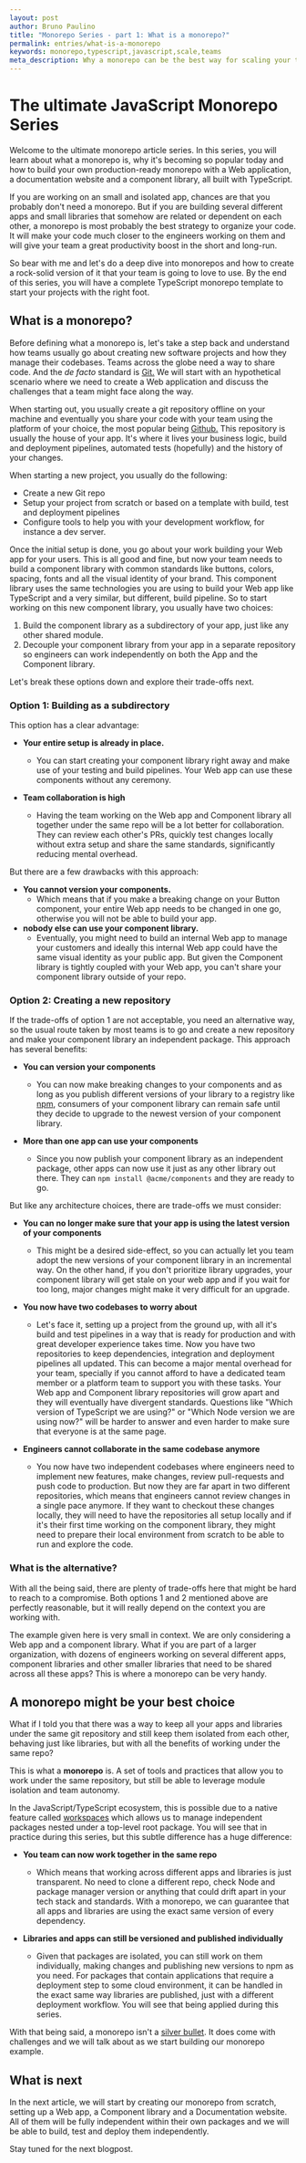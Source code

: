 ```yaml
---
layout: post
author: Bruno Paulino
title: "Monorepo Series - part 1: What is a monorepo?"
permalink: entries/what-is-a-monorepo
keywords: monorepo,typescript,javascript,scale,teams
meta_description: Why a monorepo can be the best way for scaling your teams
---
```


# The ultimate JavaScript Monorepo Series

Welcome to the ultimate monorepo article series. In this series, you will learn
about what a monorepo is, why it's becoming so popular today and how to build
your own production-ready monorepo with a Web application, a documentation
website and a component library, all built with TypeScript.

If you are working on an small and isolated app, chances are that you probably
don't need a monorepo. But if you are building several different apps and small
libraries that somehow are related or dependent on each other, a monorepo is most
probably the best strategy to organize your code. It will make your code much closer
to the engineers working on them and will give your team a great
productivity boost in the short and long-run.

So bear with me and let's do a deep dive into monorepos and how to create a
rock-solid version of it that your team is going to love to use. By the end of
this series, you will have a complete TypeScript monorepo template to start your
projects with the right foot.

## What is a monorepo?

Before defining what a monorepo is, let's take a step back and understand how
teams usually go about creating new software projects and how they manage their
codebases. Teams across the globe need a way to share code. And the _de facto_
standard is [Git.](https://git-scm.com/) We will start with an hypothetical
scenario where we need to create a Web application and discuss the challenges
that a team might face along the way.

When starting out, you usually create a git repository offline on
your machine and eventually you share your code with your team using the
platform of your choice, the most popular being [Github.](https://github.com/)
This repository is usually the house of your app. It's where it lives your
business logic, build and deployment pipelines, automated tests (hopefully) and
the history of your changes.

When starting a new project, you usually do the following:

- Create a new Git repo
- Setup your project from scratch or based on a template with build, test and
  deployment pipelines
- Configure tools to help you with your development workflow, for instance a dev server.

Once the initial setup is done, you go about your work building your Web app for
your users. This is all good and fine, but now your team needs to build a
component library with common standards like buttons, colors, spacing, fonts and
all the visual identity of your brand. This component library uses the same
technologies you are using to build your Web app like TypeScript and a very
similar, but different, build pipeline. So to start working on this new
component library, you usually have two choices:

1. Build the component library as a subdirectory of your app, just like any other
   shared module.
2. Decouple your component library from your app in a separate repository so
   engineers can work independently on both the App and the Component library.

Let's break these options down and explore their trade-offs next.

### Option 1: Building as a subdirectory

This option has a clear advantage:

- **Your entire setup is already in place.**

  - You can start creating your component library right away and make use of
    your testing and build pipelines. Your Web app can use these components
    without any ceremony.

- **Team collaboration is high**
  - Having the team working on the Web app and Component library all together
    under the same repo will be a lot better for collaboration. They can review
    each other's PRs, quickly test changes locally without extra setup and
    share the same standards, significantly reducing mental overhead.

But there are a few drawbacks with this approach:

- **You cannot version your components.**
  - Which means that if you make a breaking change on your Button component,
    your entire Web app needs to be changed in one go, otherwise you will not be
    able to build your app.
- **nobody else can use your component library.**
  - Eventually, you might need to build an internal Web app to manage your
    customers and ideally this internal Web app could have the same visual
    identity as your public app. But given the Component library is tightly
    coupled with your Web app, you can't share your component library outside of your repo.

### Option 2: Creating a new repository

If the trade-offs of option 1 are not acceptable, you need an alternative way,
so the usual route taken by most teams is to go and create a new repository and
make your component library an independent package. This approach has several
benefits:

- **You can version your components**

  - You can now make breaking changes to your components and as long as you
    publish different versions of your library to a registry like [npm](https://www.npmjs.com/),
    consumers of your component library can remain safe until they decide to
    upgrade to the newest version of your component library.

- **More than one app can use your components**
  - Since you now publish your component library as an independent package,
    other apps can now use it just as any other library out there.
    They can `npm install @acme/components` and they are ready to go.

But like any architecture choices, there are trade-offs we must consider:

- **You can no longer make sure that your app is using the latest version of
  your components**

  - This might be a desired side-effect, so you can actually let you team adopt
    the new versions of your component library in an incremental way. On the
    other hand, if you don't prioritize library upgrades, your component library
    will get stale on your web app and if you wait for too long, major changes
    might make it very difficult for an upgrade.

- **You now have two codebases to worry about**

  - Let's face it, setting up a project from the ground up, with all it's build
    and test pipelines in a way that is ready for production and with great developer
    experience takes time. Now you have two repositories to keep
    dependencies, integration and deployment pipelines all updated. This can
    become a major mental overhead for your team, specially if you cannot afford to have
    a dedicated team member or a platform team to support you with these tasks. Your
    Web app and Component library repositories will grow apart and they will
    eventually have divergent standards. Questions like "Which version of
    TypeScript we are using?" or "Which Node version we are using now?" will be
    harder to answer and even harder to make sure that everyone is at the same
    page.

- **Engineers cannot collaborate in the same codebase anymore**
  - You now have two independent codebases where engineers need to implement new
    features, make changes, review pull-requests and push code to production.
    But now they are far apart in two different repositories, which means that
    engineers cannot review changes in a single pace anymore. If they want to
    checkout these changes locally, they will need to have the repositories all
    setup locally and if it's their first time working on the component library,
    they might need to prepare their local environment from scratch to be able
    to run and explore the code.

### What is the alternative?

With all the being said, there are plenty of trade-offs here that might be hard
to reach to a compromise. Both options 1 and 2 mentioned above are perfectly
reasonable, but it will really depend on the context you are working with.

The example given here is very small in context. We are only considering a Web
app and a component library. What if you are part of a larger organization, with
dozens of engineers working on several different apps, component libraries and
other smaller libraries that need to be shared across all these apps? This is
where a monorepo can be very handy.

## A monorepo might be your best choice

What if I told you that there was a way to keep all your apps and libraries
under the same git repository and still keep them isolated from each other,
behaving just like libraries, but with all the benefits of working under the
same repo?

This is what a **monorepo** is. A set of tools and practices that allow you to
work under the same repository, but still be able to leverage module isolation
and team autonomy.

In the JavaScript/TypeScript ecosystem, this is possible due to a native
feature called [workspaces](https://pnpm.io/workspaces)
which allows us to manage independent packages nested under a top-level root package.
You will see that in practice during this series, but this subtle difference has a huge
difference:

- **You team can now work together in the same repo**

  - Which means that working across different apps and libraries is just
    transparent. No need to clone a different repo, check Node and package
    manager version or anything that could drift apart in your tech stack and standards.
    With a monorepo, we can guarantee that all apps and libraries are using the
    exact same version of every dependency.

- **Libraries and apps can still be versioned and published individually**
  - Given that packages are isolated, you can still work on them individually,
    making changes and publishing new versions to npm as you need. For packages
    that contain applications that require a deployment step to some cloud
    environment, it can be handled in the exact same way libraries are
    published, just with a different deployment workflow. You will see that
    being applied during this series.

With that being said, a monorepo isn't a
[silver bullet](http://worrydream.com/refs/Brooks-NoSilverBullet.pdf). It does
come with challenges and we will talk about as we start building our monorepo
example.

## What is next

In the next article, we will start by creating our monorepo from scratch,
setting up a Web app, a Component library and a Documentation website.
All of them will be fully independent within their own packages and we will
be able to build, test and deploy them independently.

Stay tuned for the next blogpost.
